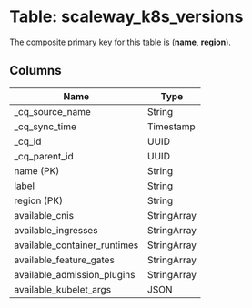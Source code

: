 # Table: scaleway_k8s_versions

The composite primary key for this table is (**name**, **region**).

## Columns

| Name          | Type          |
| ------------- | ------------- |
|_cq_source_name|String|
|_cq_sync_time|Timestamp|
|_cq_id|UUID|
|_cq_parent_id|UUID|
|name (PK)|String|
|label|String|
|region (PK)|String|
|available_cnis|StringArray|
|available_ingresses|StringArray|
|available_container_runtimes|StringArray|
|available_feature_gates|StringArray|
|available_admission_plugins|StringArray|
|available_kubelet_args|JSON|